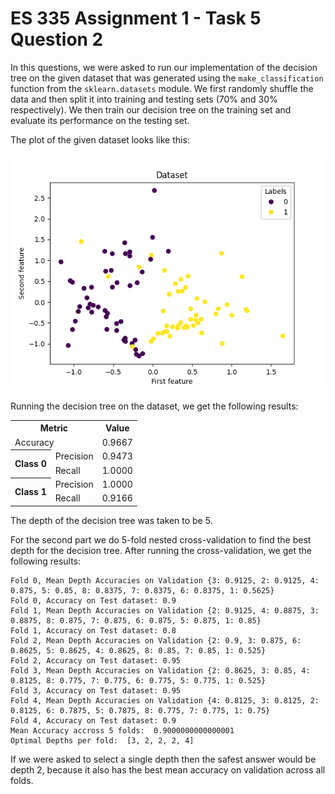# ES 335 Assignment 1 - Task 5 Question 2

In this questions, we were asked to run our implementation of the decision tree on the given dataset that was generated using the `make_classification` function from the `sklearn.datasets` module. We first randomly shuffle the data and then split it into training and testing sets (70% and 30% respectively). We then train our decision tree on the training set and evaluate its performance on the testing set.

The plot of the given dataset looks like this:

![Dataset](task5/dataset.png)

Running the decision tree on the dataset, we get the following results:

<center>
    <table>
        <tr>
            <th colspan="2">Metric</th>
            <th>Value</th>
        </tr>
        <tr>
            <td colspan="2">Accuracy</td>
            <td>0.9667</td>
        </tr>
        <tr>
            <th rowspan="2">Class 0</th>
            <td>Precision</td>
            <td>0.9473</td>
        </tr>
        <tr>
            <td>Recall</td>
            <td>1.0000</td>
        </tr>
        <tr>
            <th rowspan="2">Class 1</th>
            <td>Precision</td>
            <td>1.0000</td>
        </tr>
        <tr>
            <td>Recall</td>
            <td>0.9166</td>
        </tr>
    </table>
</center>

The depth of the decision tree was taken to be 5.

For the second part we do 5-fold nested cross-validation to find the best depth for the decision tree. After running the cross-validation, we get the following results:

```
Fold 0, Mean Depth Accuracies on Validation {3: 0.9125, 2: 0.9125, 4: 0.875, 5: 0.85, 8: 0.8375, 7: 0.8375, 6: 0.8375, 1: 0.5625}
Fold 0, Accuracy on Test dataset: 0.9
Fold 1, Mean Depth Accuracies on Validation {2: 0.9125, 4: 0.8875, 3: 0.8875, 8: 0.875, 7: 0.875, 6: 0.875, 5: 0.875, 1: 0.85}
Fold 1, Accuracy on Test dataset: 0.8
Fold 2, Mean Depth Accuracies on Validation {2: 0.9, 3: 0.875, 6: 0.8625, 5: 0.8625, 4: 0.8625, 8: 0.85, 7: 0.85, 1: 0.525}
Fold 2, Accuracy on Test dataset: 0.95
Fold 3, Mean Depth Accuracies on Validation {2: 0.8625, 3: 0.85, 4: 0.8125, 8: 0.775, 7: 0.775, 6: 0.775, 5: 0.775, 1: 0.525}
Fold 3, Accuracy on Test dataset: 0.95
Fold 4, Mean Depth Accuracies on Validation {4: 0.8125, 3: 0.8125, 2: 0.8125, 6: 0.7875, 5: 0.7875, 8: 0.775, 7: 0.775, 1: 0.75}
Fold 4, Accuracy on Test dataset: 0.9
Mean Accuracy accross 5 folds:  0.9000000000000001
Optimal Depths per fold:  [3, 2, 2, 2, 4]
```

If we were asked to select a single depth then the safest answer would be depth 2, because it also has the best mean accuracy on validation across all folds.
